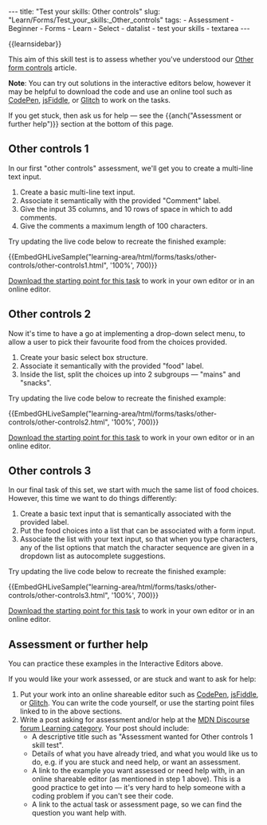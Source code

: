 --- title: "Test your skills: Other controls" slug: "Learn/Forms/Test\_your\_skills:\_Other\_controls" tags: - Assessment - Beginner - Forms - Learn - Select - datalist - test your skills - textarea ---

{{learnsidebar}}

This aim of this skill test is to assess whether you've understood our [Other form controls](/en-US/docs/Learn/Forms/Other_form_controls) article.

**Note**: You can try out solutions in the interactive editors below, however it may be helpful to download the code and use an online tool such as [CodePen](https://codepen.io/), [jsFiddle](https://jsfiddle.net/), or [Glitch](https://glitch.com/) to work on the tasks.  
  
If you get stuck, then ask us for help — see the {{anch("Assessment or further help")}} section at the bottom of this page.

Other controls 1
----------------

In our first "other controls" assessment, we'll get you to create a multi-line text input.

1.  Create a basic multi-line text input.
2.  Associate it semantically with the provided "Comment" label.
3.  Give the input 35 columns, and 10 rows of space in which to add comments.
4.  Give the comments a maximum length of 100 characters.

Try updating the live code below to recreate the finished example:

{{EmbedGHLiveSample("learning-area/html/forms/tasks/other-controls/other-controls1.html", '100%', 700)}}

[Download the starting point for this task](https://github.com/mdn/learning-area/blob/master/html/forms/tasks/other-controls/other-controls1-download.html) to work in your own editor or in an online editor.

Other controls 2
----------------

Now it's time to have a go at implementing a drop-down select menu, to allow a user to pick their favourite food from the choices provided.

1.  Create your basic select box structure.
2.  Associate it semantically with the provided "food" label.
3.  Inside the list, split the choices up into 2 subgroups — "mains" and "snacks".

Try updating the live code below to recreate the finished example:

{{EmbedGHLiveSample("learning-area/html/forms/tasks/other-controls/other-controls2.html", '100%', 700)}}

[Download the starting point for this task](https://github.com/mdn/learning-area/blob/master/html/forms/tasks/other-controls/other-controls2-download.html) to work in your own editor or in an online editor.

Other controls 3
----------------

In our final task of this set, we start with much the same list of food choices. However, this time we want to do things differently:

1.  Create a basic text input that is semantically associated with the provided label.
2.  Put the food choices into a list that can be associated with a form input.
3.  Associate the list with your text input, so that when you type characters, any of the list options that match the character sequence are given in a dropdown list as autocomplete suggestions.

Try updating the live code below to recreate the finished example:

{{EmbedGHLiveSample("learning-area/html/forms/tasks/other-controls/other-controls3.html", '100%', 700)}}

[Download the starting point for this task](https://github.com/mdn/learning-area/blob/master/html/forms/tasks/other-controls/other-controls3-download.html) to work in your own editor or in an online editor.

Assessment or further help
--------------------------

You can practice these examples in the Interactive Editors above.

If you would like your work assessed, or are stuck and want to ask for help:

1.  Put your work into an online shareable editor such as [CodePen](https://codepen.io/), [jsFiddle](https://jsfiddle.net/), or [Glitch](https://glitch.com/). You can write the code yourself, or use the starting point files linked to in the above sections.
2.  Write a post asking for assessment and/or help at the <a href="https://discourse.mozilla.org/c/mdn/learn" class="external external-icon">MDN Discourse forum Learning category</a>. Your post should include:
    -   A descriptive title such as "Assessment wanted for Other controls 1 skill test".
    -   Details of what you have already tried, and what you would like us to do, e.g. if you are stuck and need help, or want an assessment.
    -   A link to the example you want assessed or need help with, in an online shareable editor (as mentioned in step 1 above). This is a good practice to get into — it's very hard to help someone with a coding problem if you can't see their code.
    -   A link to the actual task or assessment page, so we can find the question you want help with.
